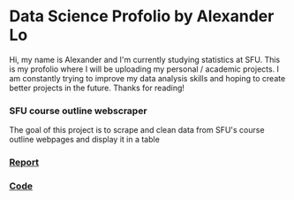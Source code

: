 # Data Science Profolio by Alexander Lo

Hi, my name is Alexander and I'm currently studying statistics at SFU. This is my profolio where I will be uploading my personal / academic projects. I am constantly trying to improve my data analysis skills and hoping to create better projects in the future. Thanks for reading!

### SFU course outline webscraper 
The goal of this project is to scrape and clean data from SFU's course outline webpages and display it in a table
### [Report](http://rpubs.com/alexlo97/499378)
### [Code](https://github.com/alexlo97/Profolio/blob/master/SFU_webscraper.Rmd)
